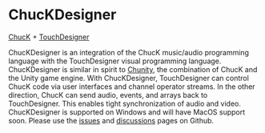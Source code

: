 # ChucKDesigner

[ChucK](https://chuck.stanford.edu/) + [TouchDesigner](https://derivative.ca/)

ChucKDesigner is an integration of the ChucK music/audio programming language with the TouchDesigner visual programming language. ChucKDesigner is similar in spirit to [Chunity](https://chuck.stanford.edu/chunity/), the combination of ChucK and the Unity game engine. With ChucKDesigner, TouchDesigner can control ChucK code via user interfaces and channel operator streams. In the other direction, ChucK can send audio, events, and arrays back to TouchDesigner. This enables tight synchronization of audio and video. ChucKDesigner is supported on Windows and will have MacOS support soon. Please use the [issues](https://github.com/DBraun/ChucKDesigner/issues) and [discussions](https://github.com/DBraun/ChucKDesigner/discussions) pages on Github.